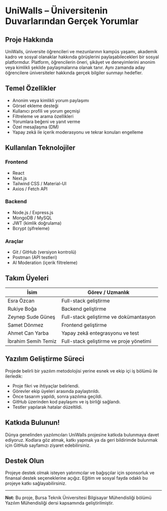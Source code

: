 # UniWalls – Üniversitenin Duvarlarından Gerçek Yorumlar

## Proje Hakkında

UniWalls, üniversite öğrencileri ve mezunlarının kampüs yaşamı, akademik kadro ve sosyal olanaklar hakkında görüşlerini paylaşabilecekleri bir sosyal platformdur. Platform, öğrencilerin öneri, şikâyet ve deneyimlerini anonim veya kimlikli şekilde paylaşmalarına olanak tanır. Aynı zamanda aday öğrencilere üniversiteler hakkında gerçek bilgiler sunmayı hedefler.


## Temel Özellikler

- Anonim veya kimlikli yorum paylaşımı
- Görsel ekleme desteği
- Kullanıcı profili ve yorum geçmişi
- Filtreleme ve arama özellikleri
- Yorumlara beğeni ve yanıt verme
- Özel mesajlaşma (DM)
- Yapay zekâ ile içerik moderasyonu ve tekrar konuları engelleme

## Kullanılan Teknolojiler

### Frontend
- React
- Next.js
- Tailwind CSS / Material-UI
- Axios / Fetch API

### Backend
- Node.js / Express.js
- MongoDB / MySQL
- JWT (kimlik doğrulama)
- Bcrypt (şifreleme)

### Araçlar
- Git / GitHub (versiyon kontrolü)
- Postman (API testleri)
- AI Moderation (içerik filtreleme)

## Takım Üyeleri

| İsim          | Görev / Uzmanlık                         |
|---------------|------------------------------------------|
| Esra Özcan  | Full-stack geliştirme                      |
| Rukiye Boğa    | Backend geliştirme                       |
| Zeynep Sude Güneş     | Full-stack geliştirme ve dokümantasyon                          |
| Samet Dönmez   | Frontend geliştirme                  |
| Ahmet Can Yarba     | Yapay zekâ entegrasyonu ve test          |
| İbrahim Semih Temiz     | Full-stack geliştirme ve proje yönetimi          |


## Yazılım Geliştirme Süreci

Projede belirli bir yazılım metodolojisi yerine esnek ve ekip içi iş bölümü ile ilerledik:

- Proje fikri ve ihtiyaçlar belirlendi.
- Görevler ekip üyeleri arasında paylaştırıldı.
- Önce tasarım yapıldı, sonra yazılıma geçildi.
- GitHub üzerinden kod paylaşımı ve iş birliği sağlandı.
- Testler yapılarak hatalar düzeltildi.

## Katkıda Bulunun!

Dünya genelinden yazılımcıları UniWalls projesine katkıda bulunmaya davet ediyoruz. Kodlara göz atmak, katkı yapmak ya da geri bildirimde bulunmak için GitHub sayfamızı ziyaret edebilirsiniz.

## Destek Olun

Projeye destek olmak isteyen yatırımcılar ve bağışçılar için sponsorluk ve finansal destek seçeneklerine açığız. Eğitim ve sosyal fayda odaklı bu projeye katkı sağlayabilirsiniz.

---

**Not:** Bu proje, Bursa Teknik Üniversitesi Bilgisayar Mühendisliği bölümü Yazılım Mühendisliği dersi kapsamında geliştirilmiştir.
